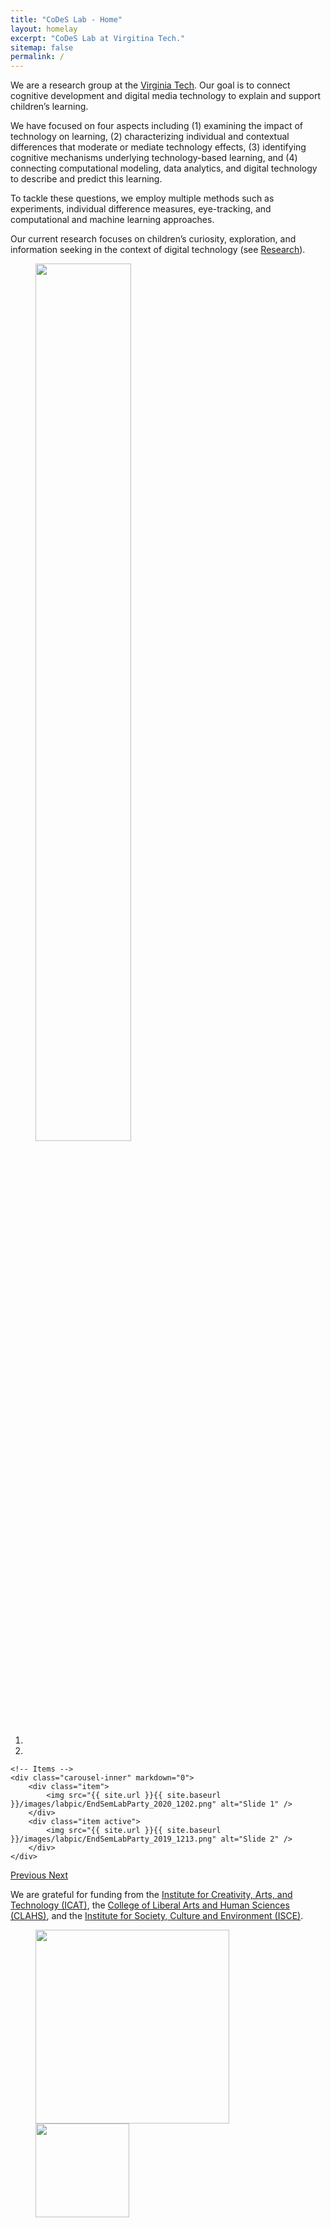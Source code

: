 ```yaml
---
title: "CoDeS Lab - Home"
layout: homelay
excerpt: "CoDeS Lab at Virgitina Tech."
sitemap: false
permalink: /
---
```


We are a research group at the [Virginia Tech](https://vt.edu/). Our goal is to connect cognitive development and digital media technology to explain and support children’s learning.

We have focused on four aspects including (1) examining the impact of technology on learning, (2) characterizing individual and contextual differences that moderate or mediate technology effects, (3) identifying cognitive mechanisms underlying technology-based learning, and (4) connecting computational modeling, data analytics, and digital technology to describe and predict this learning.

To tackle these questions, we employ multiple methods such as experiments, individual difference measures, eye-tracking, and computational and machine learning approaches.

Our current research focuses on children’s curiosity, exploration, and information seeking in the context of digital technology (see [Research](http://kchoi.org/research/)).

<figure>
<img src="{{ site.url }}{{ site.baseurl }}/images/slider/Logo_CoDeSLab1.png" width="60%" class="center">
</figure>

 
<div markdown="0" id="carousel" class="carousel slide" data-ride="carousel" data-interval="5000" data-pause="hover" >
    <!-- Menu -->
    <ol class="carousel-indicators">
        <li data-target="#carousel" data-slide-to="0" class="active"></li>
        <li data-target="#carousel" data-slide-to="1"></li>
    </ol>

    <!-- Items -->
    <div class="carousel-inner" markdown="0">
        <div class="item">
            <img src="{{ site.url }}{{ site.baseurl }}/images/labpic/EndSemLabParty_2020_1202.png" alt="Slide 1" />
        </div>        
        <div class="item active">
            <img src="{{ site.url }}{{ site.baseurl }}/images/labpic/EndSemLabParty_2019_1213.png" alt="Slide 2" />
        </div>        
    </div> 
  <a class="left carousel-control" href="#carousel" role="button" data-slide="prev">
    <span class="glyphicon glyphicon-chevron-left" aria-hidden="true"></span>
    <span class="sr-only">Previous</span>
  </a>
  <a class="right carousel-control" href="#carousel" role="button" data-slide="next">
    <span class="glyphicon glyphicon-chevron-right" aria-hidden="true"></span>
    <span class="sr-only">Next</span>
  </a>  
  
</div>


We are grateful for funding from the [Institute for Creativity, Arts, and Technology (ICAT)](https://icat.vt.edu/), the [College of Liberal Arts and Human Sciences (CLAHS)](https://liberalarts.vt.edu/), and the [Institute for Society, Culture and Environment (ISCE)](https://www.isce.vt.edu/).

<figure class="fourth">
  <!--img src="//www.assets.cms.vt.edu/images/Standard/Standard_RGB.svg" style="width: 130px"-->
  <a href="https://icat.vt.edu/" target="_blank">
  <img src="{{ site.url }}{{ site.baseurl }}/images/logopic/Logo_ICAT.png" style="width: 310px">
  </a>
  <a href="https://liberalarts.vt.edu/" target="_blank">
  <img src="{{ site.url }}{{ site.baseurl }}/images/logopic/Logo_CLAHS.png" style="width: 150px">
  </a>
</figure>

